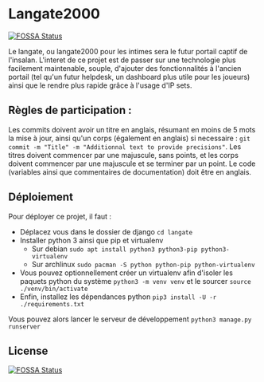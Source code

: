 # Langate2000
[![FOSSA Status](https://app.fossa.io/api/projects/git%2Bgithub.com%2FInsalan-EquipeTechnique%2Finsalan-langate2000.svg?type=shield)](https://app.fossa.io/projects/git%2Bgithub.com%2FInsalan-EquipeTechnique%2Finsalan-langate2000?ref=badge_shield)


Le langate, ou langate2000 pour les intimes sera le futur portail captif de l'insalan. L'interet de ce projet est de passer sur une technologie plus facilement maintenable, souple, d'ajouter des fonctionnalités à l'ancien portail (tel qu'un futur helpdesk, un dashboard plus utile pour les joueurs) ainsi que le rendre plus rapide grâce à l'usage d'IP sets.

## Règles de participation :
Les commits doivent avoir un titre en anglais, résumant en moins de 5 mots la mise à jour, ainsi qu'un corps (également en anglais) si necessaire : ```git commit -m "Title" -m "Additionnal text to provide precisions"```. Les titres doivent commencer par une majuscule, sans points, et les corps doivent commencer par une majuscule et se terminer par un point. 
Le code (variables ainsi que commentaires de documentation) doit être en anglais. 

## Déploiement
Pour déployer ce projet, il faut :
- Déplacez vous dans le dossier de django ```cd langate```
- Installer python 3 ainsi que pip et virtualenv
  - Sur debian  ```sudo apt install python3 python3-pip python3-virtualenv```
  - Sur archlinux ```sudo pacman -S python python-pip python-virtualenv```
- Vous pouvez optionnellement créer un virtualenv afin d'isoler les paquets python du système ```python3 -m venv venv``` et le sourcer ```source ./venv/bin/activate```
- Enfin, installez les dépendances python ```pip3 install -U -r ./requirements.txt```

Vous pouvez alors lancer le serveur de développement ```python3 manage.py runserver```


## License
[![FOSSA Status](https://app.fossa.io/api/projects/git%2Bgithub.com%2FInsalan-EquipeTechnique%2Finsalan-langate2000.svg?type=large)](https://app.fossa.io/projects/git%2Bgithub.com%2FInsalan-EquipeTechnique%2Finsalan-langate2000?ref=badge_large)